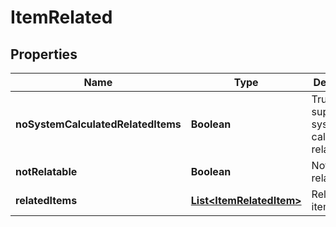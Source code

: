 

# ItemRelated


## Properties

| Name | Type | Description | Notes |
|------------ | ------------- | ------------- | -------------|
|**noSystemCalculatedRelatedItems** | **Boolean** | True to suppress system calculated relationships |  [optional] |
|**notRelatable** | **Boolean** | Not relatable |  [optional] |
|**relatedItems** | [**List&lt;ItemRelatedItem&gt;**](ItemRelatedItem.md) | Related items |  [optional] |




